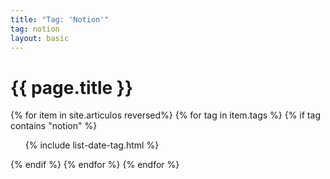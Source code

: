 ```yaml
---
title: "Tag: 'Notion'"
tag: notion
layout: basic
---
```


<h1>{{ page.title }}</h1>

{% for item in site.articulos reversed%}
{% for tag in item.tags %}
{% if tag contains "notion" %}
<ul>
    {% include list-date-tag.html %}
</ul>
{% endif %}
{% endfor %}
{% endfor %}